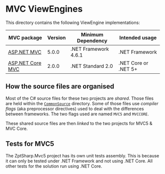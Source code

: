 # MVC ViewEngines
This directory contains the following ViewEngine implementations:

| MVC package           | Version   | Minimum Dependency            | Intended usage        |
| --------------------- | --------- | ----------------------------- | --------------------- |
| [ASP.NET MVC]         | 5.0.0     | .NET Framework 4.6.1          | .NET Framework        |
| [ASP.NET Core MVC]    | 2.0.0     | .NET Standard 2.0             | .NET Core or .NET 5+  |

[ASP.NET MVC]: https://www.nuget.org/packages/Microsoft.AspNet.Mvc/5.0.0
[ASP.NET Core MVC]: https://www.nuget.org/packages/Microsoft.AspNetCore.Mvc.Core/2.0.0

## How the source files are organised
Most of the C# source files for these two projects are *shared*.
Those files are held within the [`CommonSource`](CommonSource/) directory.
Some of those files use *compiler flags*  (aka preprocessor directives) used to deal with the differences between frameworks.
The two flags used are named `MVC5` and `MVCCORE`.

These shared source files are then *linked* to the two projects for MVC5 & MVC Core.

## Tests for MVC5
The ZptSharp.Mvc5 project has its own unit tests assembly.
This is because it can only be tested under .NET Framework and not using .NET Core.
All other tests for the solution run using .NET Core.